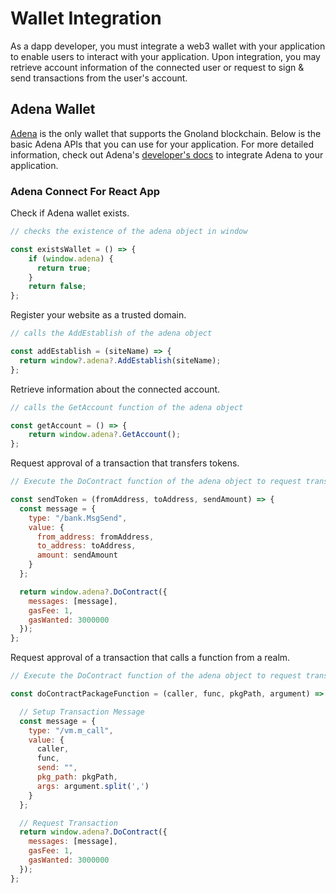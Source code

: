# Wallet Integration

As a dapp developer, you must integrate a web3 wallet with your application to enable users to interact with your application. Upon integration, you may retrieve account information of the connected user or request to sign & send transactions from the user's account.

## Adena Wallet

[Adena](https://adena.app/) is the only wallet that supports the Gnoland blockchain. Below is the basic Adena APIs that you can use for your application. For more detailed information, check out Adena's [developer's docs](https://docs.adena.app/) to integrate Adena to your application.

### Adena Connect For React App

Check if Adena wallet exists.

```javascript
// checks the existence of the adena object in window

const existsWallet = () => {
    if (window.adena) {
      return true;
    }
    return false;
};

```

Register your website as a trusted domain.

```javascript
// calls the AddEstablish of the adena object

const addEstablish = (siteName) => {
  return window?.adena?.AddEstablish(siteName);
};

```

Retrieve information about the connected account.

```javascript
// calls the GetAccount function of the adena object

const getAccount = () => {
    return window.adena?.GetAccount();
};

```

Request approval of a transaction that transfers tokens.

```javascript
// Execute the DoContract function of the adena object to request transaction.

const sendToken = (fromAddress, toAddress, sendAmount) => {
  const message = {
    type: "/bank.MsgSend",
    value: {
      from_address: fromAddress,
      to_address: toAddress,
      amount: sendAmount
    }
  };

  return window.adena?.DoContract({
    messages: [message],
    gasFee: 1,
    gasWanted: 3000000
  });
};

```

Request approval of a transaction that calls a function from a realm.

```javascript
// Execute the DoContract function of the adena object to request transaction.

const doContractPackageFunction = (caller, func, pkgPath, argument) => {

  // Setup Transaction Message
  const message = {
    type: "/vm.m_call",
    value: {
      caller,
      func,
      send: "",
      pkg_path: pkgPath,
      args: argument.split(',')
    }
  };

  // Request Transaction
  return window.adena?.DoContract({
    messages: [message],
    gasFee: 1,
    gasWanted: 3000000
  });
};
```
